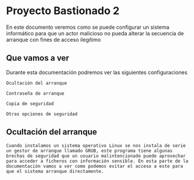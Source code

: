 # Proyecto Bastionado 2

En este documento veremos como se puede configurar un sistema informático para que un actor malicioso no pueda alterar la secuencia de arranque con fines de acceso ilegítimo

## Que vamos a ver

Durante esta documentación podremos ver las siguientes configuraciones

    Ocultación del arranque

    Contraseña de arranque

    Copia de seguridad

    Otras opciones de seguridad

## Ocultación del arranque

    Cuando instalamos un sistema operativo Linux se nos instala de serie un gestor de arranque llamado GRUB, este programa tiene algunas brechas de seguridad que un usuario malintencionado puede aprovechar para acceder a ficheros con información sensible. En esta parte de la documentación vamos a ver como podemos evitar el acceso a este para que el sistema arranque directamente.

